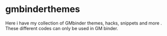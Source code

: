 # gmbinderthemes

Here i have my collection of GMbinder themes, hacks, snippets and more .
These different codes can only be used in GM binder. 
